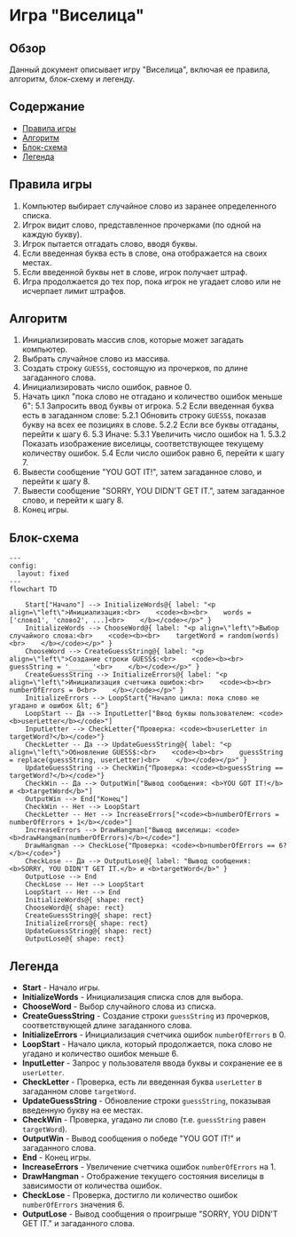 # Игра "Виселица"

## Обзор

Данный документ описывает игру "Виселица", включая ее правила, алгоритм, блок-схему и легенду.

## Содержание

- [Правила игры](#правила-игры)
- [Алгоритм](#алгоритм)
- [Блок-схема](#блок-схема)
- [Легенда](#легенда)

## Правила игры

1. Компьютер выбирает случайное слово из заранее определенного списка.
2. Игрок видит слово, представленное прочерками (по одной на каждую букву).
3. Игрок пытается отгадать слово, вводя буквы.
4. Если введенная буква есть в слове, она отображается на своих местах.
5. Если введенной буквы нет в слове, игрок получает штраф.
6. Игра продолжается до тех пор, пока игрок не угадает слово или не исчерпает лимит штрафов.

## Алгоритм

1. Инициализировать массив слов, которые может загадать компьютер.
2. Выбрать случайное слово из массива.
3. Создать строку `GUESS$`, состоящую из прочерков, по длине загаданного слова.
4. Инициализировать число ошибок, равное 0.
5. Начать цикл "пока слово не отгадано и количество ошибок меньше 6":
  5.1 Запросить ввод буквы от игрока.
  5.2 Если введенная буква есть в загаданном слове:
    5.2.1 Обновить строку `GUESS$`, показав букву на всех ее позициях в слове.
    5.2.2 Если все буквы отгаданы, перейти к шагу 6.
  5.3 Иначе:
    5.3.1 Увеличить число ошибок на 1.
    5.3.2 Показать изображение виселицы, соответствующее текущему количеству ошибок.
  5.4 Если число ошибок равно 6, перейти к шагу 7.
6. Вывести сообщение "YOU GOT IT!", затем загаданное слово, и перейти к шагу 8.
7. Вывести сообщение "SORRY, YOU DIDN'T GET IT.", затем загаданное слово, и перейти к шагу 8.
8. Конец игры.

## Блок-схема

```mermaid
---
config:
  layout: fixed
---
flowchart TD

    Start["Начало"] --> InitializeWords@{ label: "<p align=\"left\">Инициализация:<br>    <code><b><br>    words = ['слово1', 'слово2', ...]<br>    </b></code></p>" }
    InitializeWords --> ChooseWord@{ label: "<p align=\"left\">Выбор случайного слова:<br>    <code><b><br>    targetWord = random(words)<br>    </b></code></p>" }
    ChooseWord --> CreateGuessString@{ label: "<p align=\"left\">Создание строки GUESS$:<br>    <code><b><br>    guessString = '______'<br>    </b></code></p>" }
    CreateGuessString --> InitializeErrors@{ label: "<p align=\"left\">Инициализация счетчика ошибок:<br>    <code><b><br>    numberOfErrors = 0<br>    </b></code></p>" }
    InitializeErrors --> LoopStart{"Начало цикла: пока слово не угадано и ошибок &lt; 6"}
    LoopStart -- Да --> InputLetter["Ввод буквы пользователем: <code><b>userLetter</b></code>"]
    InputLetter --> CheckLetter{"Проверка: <code><b>userLetter in targetWord?</b></code>"}
    CheckLetter -- Да --> UpdateGuessString@{ label: "<p align=\"left\">Обновление GUESS$:<br>    <code><b><br>    guessString = replace(guessString, userLetter)<br>    </b></code></p>" }
    UpdateGuessString --> CheckWin{"Проверка: <code><b>guessString == targetWord?</b></code>"}
    CheckWin -- Да --> OutputWin["Вывод сообщения: <b>YOU GOT IT!</b> и <b>targetWord</b>"]
    OutputWin --> End["Конец"]
    CheckWin -- Нет --> LoopStart
    CheckLetter -- Нет --> IncreaseErrors["<code><b>numberOfErrors = numberOfErrors + 1</b></code>"]
    IncreaseErrors --> DrawHangman["Вывод виселицы: <code><b>drawHangman(numberOfErrors)</b></code>"]
    DrawHangman --> CheckLose{"Проверка: <code><b>numberOfErrors == 6?</b></code>"}
    CheckLose -- Да --> OutputLose@{ label: "Вывод сообщения: <b>SORRY, YOU DIDN'T GET IT.</b> и <b>targetWord</b>" }
    OutputLose --> End
    CheckLose -- Нет --> LoopStart
    LoopStart -- Нет --> End
    InitializeWords@{ shape: rect}
    ChooseWord@{ shape: rect}
    CreateGuessString@{ shape: rect}
    InitializeErrors@{ shape: rect}
    UpdateGuessString@{ shape: rect}
    OutputLose@{ shape: rect}
```

## Легенда

- **Start** - Начало игры.
- **InitializeWords** - Инициализация списка слов для выбора.
- **ChooseWord** - Выбор случайного слова из списка.
- **CreateGuessString** - Создание строки `guessString` из прочерков, соответствующей длине загаданного слова.
- **InitializeErrors** - Инициализация счетчика ошибок `numberOfErrors` в 0.
- **LoopStart** - Начало цикла, который продолжается, пока слово не угадано и количество ошибок меньше 6.
- **InputLetter** - Запрос у пользователя ввода буквы и сохранение ее в `userLetter`.
- **CheckLetter** - Проверка, есть ли введенная буква `userLetter` в загаданном слове `targetWord`.
- **UpdateGuessString** - Обновление строки `guessString`, показывая введенную букву на ее местах.
- **CheckWin** - Проверка, угадано ли слово (т.е. `guessString` равен `targetWord`).
- **OutputWin** - Вывод сообщения о победе "YOU GOT IT!" и загаданного слова.
- **End** - Конец игры.
- **IncreaseErrors** - Увеличение счетчика ошибок `numberOfErrors` на 1.
- **DrawHangman** - Отображение текущего состояния виселицы в зависимости от количества ошибок.
- **CheckLose** - Проверка, достигло ли количество ошибок `numberOfErrors` значения 6.
- **OutputLose** - Вывод сообщения о проигрыше "SORRY, YOU DIDN'T GET IT." и загаданного слова.